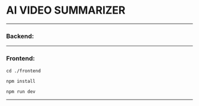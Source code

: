 # AI VIDEO SUMMARIZER 



---
### Backend: 

---
### Frontend: 


```cd ./frontend```

```npm install```

```npm run dev```

---
